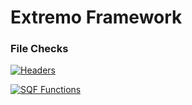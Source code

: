 # Extremo Framework

### File Checks
[![Headers](https://github.com/ExtremoDevTeam/Framework/actions/workflows/HFChecks.yml/badge.svg?branch=main)](https://github.com/ExtremoDevTeam/Framework/actions/workflows/HFChecks.yml)

[![SQF Functions](https://github.com/ExtremoDevTeam/Framework/actions/workflows/FFChecks.yml/badge.svg?branch=main)](https://github.com/ExtremoDevTeam/Framework/actions/workflows/FFChecks.yml)
